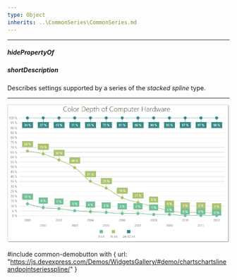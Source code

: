 ```yaml
---
type: Object
inherits: ..\CommonSeries\CommonSeries.md
---
```

---
##### hidePropertyOf

##### shortDescription
Describes settings supported by a series of the *stacked spline* type.

---
![DevExtreme HTML5 Charts StackedSplineSeriesType](/images/ChartJS/StackedSpline.png)

#include common-demobutton with {
    url: "https://js.devexpress.com/Demos/WidgetsGallery/#demo/chartschartslineandpointseriesspline/"
}